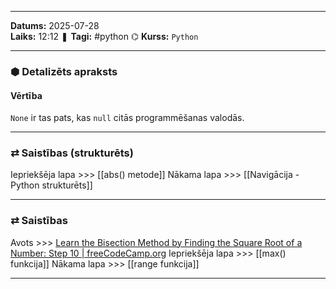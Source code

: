 ___

**Datums:** 2025-07-28   
**Laiks:** 12:12 
❚ **Tagi:** #python 
⌬ **Kurss:**  `Python`

---
### ⬢ Detalizēts apraksts
#### Vērtība

`None` ir tas pats, kas `null` citās programmēšanas valodās.

---
### ⇄ Saistības (strukturēts)

Iepriekšēja lapa >>> [[abs() metode]]
Nākama lapa >>> [[Navigācija - Python strukturēts]]

---
### ⇄ Saistības

Avots >>> [Learn the Bisection Method by Finding the Square Root of a Number: Step 10 \| freeCodeCamp.org](https://www.freecodecamp.org/learn/scientific-computing-with-python/learn-the-bisection-method-by-finding-the-square-root-of-a-number/step-10)
Iepriekšēja lapa >>> [[max() funkcija]]
Nākama lapa >>> [[range funkcija]]

___